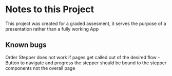 # Notes to this Project

This project was created for a graded assesment, it serves the purpose of a presentation rather than a fully working App

## Known bugs

Order Stepper does not work if pages get called out of the desired flow
    - Button to navigate and progress the stepper should be bound to the stepper components not the overall page
  